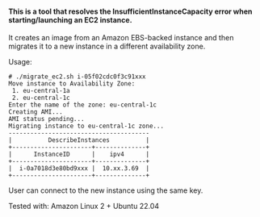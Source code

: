 #### This is a tool that resolves the InsufficientInstanceCapacity error when starting/launching an EC2 instance.
It creates an image from an Amazon EBS-backed instance and then migrates it to a new instance in a different availability zone.

Usage:
```
# ./migrate_ec2.sh i-05f02cdc0f3c91xxx
Move instance to Availability Zone:
 1. eu-central-1a
 2. eu-central-1c
Enter the name of the zone: eu-central-1c
Creating AMI...
AMI status pending...
Migrating instance to eu-central-1c zone...
---------------------------------------
|          DescribeInstances          |
+----------------------+--------------+
|      InstanceID      |    ipv4      |
+----------------------+--------------+
|  i-0a7018d3e80bd9xxx |  10.xx.3.69  |
+----------------------+--------------+
```

User can connect to the new instance using the same key.

Tested with: Amazon Linux 2 + Ubuntu 22.04
